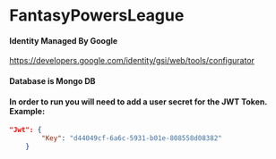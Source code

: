# FantasyPowersLeague

#### Identity Managed By Google
<https://developers.google.com/identity/gsi/web/tools/configurator>

#### Database is Mongo DB

#### In order to run you will need to add a user secret for the JWT Token.  Example:
```json
"Jwt": {
        "Key": "d44049cf-6a6c-5931-b01e-808558d08382"
    }
```